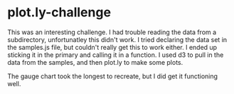 # plot.ly-challenge

This was an interesting challenge. I had trouble reading the data from a subdirectory, unfortunatley this didn't work. I tried declaring the data set in the samples.js file, but couldn't really get this to work either. I ended up sticking it in the primary and calling it in a function. I used d3 to pull in the data from the samples, and then plot.ly to make some plots. 

The gauge chart took the longest to recreate, but I did get it functioning well. 